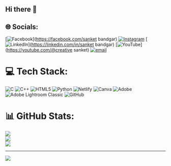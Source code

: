 ## Hi there 👋

## 🌐 Socials:
[![Facebook](https://img.shields.io/badge/Facebook-%231877F2.svg?logo=Facebook&logoColor=white)](https://facebook.com/sanket bandgar) [![Instagram](https://img.shields.io/badge/Instagram-%23E4405F.svg?logo=Instagram&logoColor=white)](https://instagram.com/__sank_03) [![LinkedIn](https://img.shields.io/badge/LinkedIn-%230077B5.svg?logo=linkedin&logoColor=white)](https://linkedin.com/in/sanket bandgar) [![YouTube](https://img.shields.io/badge/YouTube-%23FF0000.svg?logo=YouTube&logoColor=white)](https://youtube.com/@creative sanket) [![email](https://img.shields.io/badge/Email-D14836?logo=gmail&logoColor=white)](mailto:sanketbandgar991@gmail.com) 

# 💻 Tech Stack:
![C](https://img.shields.io/badge/c-%2300599C.svg?style=for-the-badge&logo=c&logoColor=white) ![C++](https://img.shields.io/badge/c++-%2300599C.svg?style=for-the-badge&logo=c%2B%2B&logoColor=white) ![HTML5](https://img.shields.io/badge/html5-%23E34F26.svg?style=for-the-badge&logo=html5&logoColor=white) ![Python](https://img.shields.io/badge/python-3670A0?style=for-the-badge&logo=python&logoColor=ffdd54) ![Netlify](https://img.shields.io/badge/netlify-%23000000.svg?style=for-the-badge&logo=netlify&logoColor=#00C7B7) ![Canva](https://img.shields.io/badge/Canva-%2300C4CC.svg?style=for-the-badge&logo=Canva&logoColor=white) ![Adobe](https://img.shields.io/badge/adobe-%23FF0000.svg?style=for-the-badge&logo=adobe&logoColor=white) ![Adobe Lightroom Classic](https://img.shields.io/badge/Adobe%20Lightroom%20Classic-31A8FF.svg?style=for-the-badge&logo=Adobe%20Lightroom%20Classic&logoColor=white) ![GitHub](https://img.shields.io/badge/github-%23121011.svg?style=for-the-badge&logo=github&logoColor=white)
# 📊 GitHub Stats:
![](https://github-readme-stats.vercel.app/api?username=sanket232005&theme=blueberry&hide_border=false&include_all_commits=false&count_private=false)<br/>
![](https://nirzak-streak-stats.vercel.app/?user=sanket232005&theme=blueberry&hide_border=false)<br/>
![](https://github-readme-stats.vercel.app/api/top-langs/?username=sanket232005&theme=blueberry&hide_border=false&include_all_commits=false&count_private=false&layout=compact)

---
[![](https://visitcount.itsvg.in/api?id=sanket232005&icon=0&color=0)](https://visitcount.itsvg.in)

<!-- Proudly created with GPRM ( https://gprm.itsvg.in ) -->
